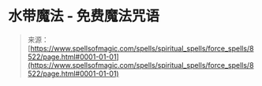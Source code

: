 <!--yml

category: 未分类

date: 2024-06-12 18:43:56

-->

# 水带魔法 - 免费魔法咒语

> 来源：[https://www.spellsofmagic.com/spells/spiritual_spells/force_spells/8522/page.html#0001-01-01](https://www.spellsofmagic.com/spells/spiritual_spells/force_spells/8522/page.html#0001-01-01)
